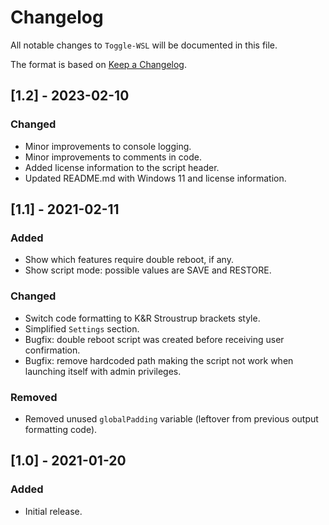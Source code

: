 # Changelog
All notable changes to `Toggle-WSL` will be documented in this file.

The format is based on [Keep a Changelog](https://keepachangelog.com/en/1.0.0/).

## [1.2] - 2023-02-10
### Changed
- Minor improvements to console logging.
- Minor improvements to comments in code.
- Added license information to the script header.
- Updated README.md with Windows 11 and license information.

## [1.1] - 2021-02-11
### Added
- Show which features require double reboot, if any.
- Show script mode: possible values are SAVE and RESTORE.

### Changed
- Switch code formatting to K&R Stroustrup brackets style.
- Simplified `Settings` section.
- Bugfix: double reboot script was created before receiving user confirmation.
- Bugfix: remove hardcoded path making the script not work when launching itself with admin privileges.

### Removed
- Removed unused `globalPadding` variable (leftover from previous output formatting code).

## [1.0] - 2021-01-20
### Added
- Initial release.
